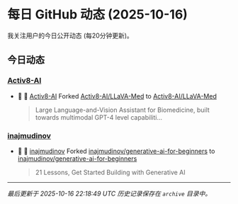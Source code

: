 # 每日 GitHub 动态 (2025-10-16)

我关注用户的今日公开动态 (每20分钟更新)。

## 今日动态

### [Activ8-AI](https://github.com/Activ8-AI)
- 🍴 👤 [Activ8-AI](https://github.com/Activ8-AI) Forked [Activ8-AI/LLaVA-Med](https://github.com/Activ8-AI/LLaVA-Med) to [Activ8-AI/LLaVA-Med](https://github.com/Activ8-AI/LLaVA-Med)
  > Large Language-and-Vision Assistant for Biomedicine, built towards multimodal GPT-4 level capabiliti...

### [inajmudinov](https://github.com/inajmudinov)
- 🍴 👤 [inajmudinov](https://github.com/inajmudinov) Forked [inajmudinov/generative-ai-for-beginners](https://github.com/inajmudinov/generative-ai-for-beginners) to [inajmudinov/generative-ai-for-beginners](https://github.com/inajmudinov/generative-ai-for-beginners)
  > 21 Lessons, Get Started Building with Generative AI 


---
*最后更新于 2025-10-16 22:18:49 UTC*
*历史记录保存在 `archive` 目录中。*
